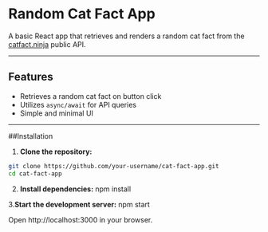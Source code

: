 # Random Cat Fact App

A basic React app that retrieves and renders a random cat fact from the [catfact.ninja](https://catfact.ninja/fact) public API.

---
## Features

- Retrieves a random cat fact on button click
- Utilizes `async/await` for API queries
- Simple and minimal UI

---
##Installation

1. **Clone the repository:**

```bash
git clone https://github.com/your-username/cat-fact-app.git
cd cat-fact-app
```
2. **Install dependencies:**
   npm install
   
3.**Start the development server:**
   npm start

   Open http://localhost:3000 in your browser.
